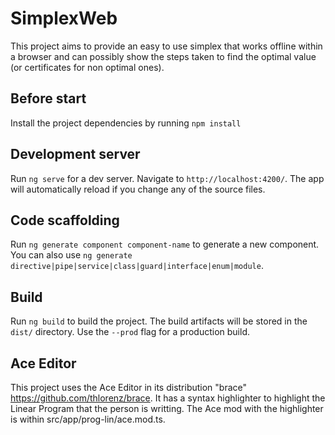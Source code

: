 # SimplexWeb

This project aims to provide an easy to use simplex that works offline within a browser and can possibly show the steps taken to find the optimal value (or certificates for non optimal ones).

## Before start

Install the project dependencies by running `npm install`

## Development server

Run `ng serve` for a dev server. Navigate to `http://localhost:4200/`. The app will automatically reload if you change any of the source files.

## Code scaffolding

Run `ng generate component component-name` to generate a new component. You can also use `ng generate directive|pipe|service|class|guard|interface|enum|module`.

## Build

Run `ng build` to build the project. The build artifacts will be stored in the `dist/` directory. Use the `--prod` flag for a production build.

## Ace Editor

This project uses the Ace Editor in its distribution "brace" <https://github.com/thlorenz/brace>. It has a syntax highlighter to highlight the Linear Program that the person is writting. The Ace mod with the highlighter is within src/app/prog-lin/ace.mod.ts.
